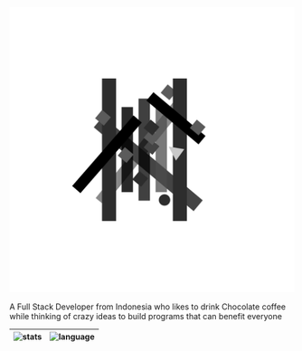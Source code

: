 
![hxAri](https://raw.githubusercontent.com/hxAri/hxAri/main/public/images/1677866924;deVw5x2Uzx.png)
<!--![Profile Views](https://gpvc.arturio.dev/hxAri)-->

A Full Stack Developer from Indonesia who likes to drink Chocolate coffee while thinking of crazy ideas to build programs that can benefit everyone

| ![stats] | ![language] |
| ------------- | ------------- |

[stats]: https://github-readme-stats.vercel.app/api?username=hxAri&show_icons=true&cache_seconds=86400&theme=vue-dark&hide_border=true
[language]: https://github-readme-stats.vercel.app/api/top-langs/?username=hxAri&layout=compact&theme=vue-dark&hide_border=true&hide=angular,blade,css,html,sass,scss,smarty,ts

